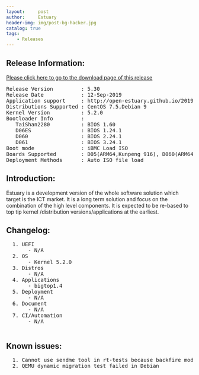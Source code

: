```yaml
---
layout:     post
author:     Estuary
header-img: img/post-bg-hacker.jpg
catalog: true
tags:
    - Releases
---
```

<h2><strong>Release Information:</strong></h2>
<a href="https://open-estuary.github.io/2015/11/16/binary-download/"target="_blank"><u>Please click here to go to the download
page of this release</u></a>

<pre>Release Version         : 5.30
Release Date            : 12-Sep-2019
Application support     : http://open-estuary.github.io/2019/06/29/Reference-Application-List/
Distributions Supported : CentOS 7.5,Debian 9
Kernel Version          : 5.2.0
Bootloader Info         :
   TaiShan2280          : BIOS 1.60
   D06ES                : BIOS 1.24.1
   D060                 : BIOS 2.24.1
   D061                 : BIOS 3.24.1
Boot mode               : iBMC Load ISO
Boards Supported        : D05(ARM64,Kunpeng 916), D060(ARM64,Kunpeng 920), D061(ARM64,Kunpeng 920)
Deployment Methods      : Auto ISO file load </pre>
<h2><strong>Introduction:</strong></h2>
Estuary is a development version of the whole software solution which target is the ICT market. It is a long term solution and focus on the combination of the high level components. It is expected to be re-based to top tip kernel /distribution versions/applications at the earliest.
<h2><strong>Changelog</strong>:</h2>
<pre>
  1. UEFI
       - N/A
  2. OS
       - Kernel 5.2.0
  3. Distros
       - N/A
  4. Applications
       - bigtop1.4
  5. Deployment
       - N/A
  6. Document
       - N/A
  7. CI/Automation
       - N/A
  </pre>
  <h2><b>Known issues</b>:</h2>
  <pre>
  1. Cannot use sendme tool in rt-tests because backfire module compile failed with latest kernel
  2. QEMU dynamic migration test failed in Debian
  </pre>

